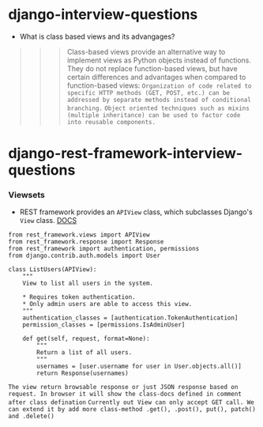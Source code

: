 # django-interview-questions

- What is class based views and its advangages?
>>> Class-based views provide an alternative way to implement views as Python objects instead of functions. They do not replace function-based views, but have certain differences and advantages when compared to function-based views:
  `Organization of code related to specific HTTP methods (GET, POST, etc.) can be addressed by separate methods instead of conditional branching.`
  `Object oriented techniques such as mixins (multiple inheritance) can be used to factor code into reusable components.`


# django-rest-framework-interview-questions
### Viewsets
- REST framework provides an `APIView` class, which subclasses Django's `View` class. [DOCS](https://www.django-rest-framework.org/api-guide/views/)
```
from rest_framework.views import APIView
from rest_framework.response import Response
from rest_framework import authentication, permissions
from django.contrib.auth.models import User

class ListUsers(APIView):
    """
    View to list all users in the system.

    * Requires token authentication.
    * Only admin users are able to access this view.
    """
    authentication_classes = [authentication.TokenAuthentication]
    permission_classes = [permissions.IsAdminUser]

    def get(self, request, format=None):
        """
        Return a list of all users.
        """
        usernames = [user.username for user in User.objects.all()]
        return Response(usernames)
```
`The view return browsable response or just JSON response based on request. In browser it will show the class-docs defined in comment after class defination`
`Currently out View can only accept GET call. We can extend it by add more class-method .get(), .post(), put(), patch() and .delete()`

